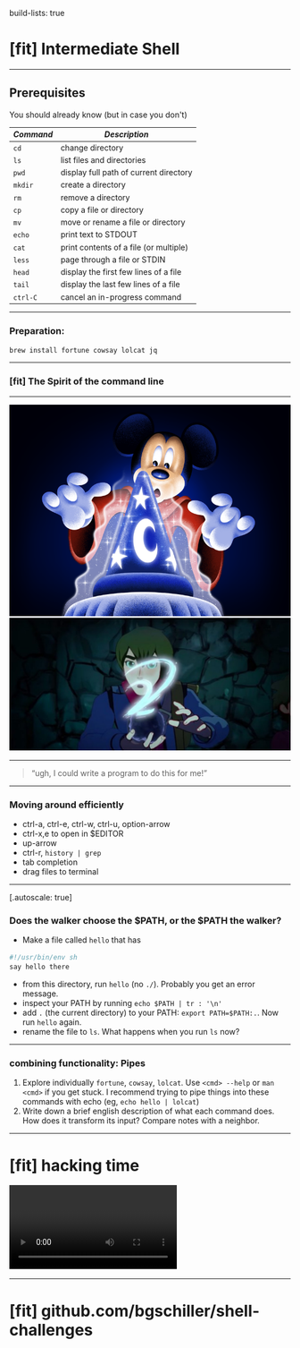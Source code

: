 build-lists: true

# [fit] Intermediate Shell

---

## Prerequisites

You should already know (but in case you don't)


| *Command* | *Description*              |
|-----------|----------------------------|
| `cd`      | change directory           |
| `ls`      | list files and directories |
| `pwd`     | display full path of current directory |
| `mkdir`   | create a directory         |
| `rm`      | remove a directory         |
| `cp`      | copy a file or directory   |
| `mv`      | move or rename a file or directory |
| `echo`    | print text to STDOUT       |
| `cat`     | print contents of a file (or multiple) |
| `less`    | page through a file or STDIN |
| `head`    | display the first few lines of a file |
| `tail`    | display the last few lines of a file |
| `ctrl-C`  | cancel an in-progress command |

---

### Preparation:

```
brew install fortune cowsay lolcat jq
```
---

### [fit] The Spirit of the command line

---

![](./images/sorcerer-mickey-final-dribbble_2x.png)
![](./images/the-dragon-prince-season-1-26258-1200.jpg)

---

> “ugh, I could write a program to do this for me!”

---

### Moving around efficiently

- ctrl-a, ctrl-e, ctrl-w, ctrl-u, option-arrow
- ctrl-x,e to open in $EDITOR
- up-arrow
- ctrl-r, `history | grep`
- tab completion
- drag files to terminal

---
[.autoscale: true]
### Does the walker choose the $PATH, or the $PATH the walker?

- Make a file called `hello` that has

```bash
#!/usr/bin/env sh
say hello there
```

- from this directory, run `hello` (no `./`). Probably you get an error message.
- inspect your PATH by running `echo $PATH | tr : '\n'`
- add `.` (the current directory) to your PATH: `export PATH=$PATH:.`. Now run `hello` again.
- rename the file to `ls`. What happens when you run `ls` now?

---

### combining functionality: Pipes

1. Explore individually `fortune`, `cowsay`, `lolcat`. Use `<cmd> --help` or `man <cmd>` if you get stuck. I recommend trying to pipe things into these commands with echo (eg, `echo hello | lolcat`)
2. Write down a brief english description of what each command does. How does it transform its input? Compare notes with a neighbor.

---

# [fit] hacking time
![autoplay loop](./images/hack-time.mp4)

---

# [fit] github.com/bgschiller/shell-challenges